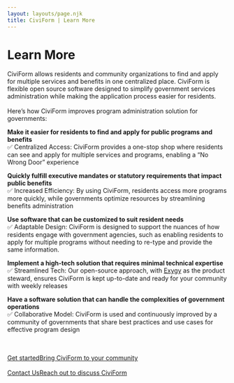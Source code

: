 ```yaml
---
layout: layouts/page.njk
title: CiviForm | Learn More
---
```


# Learn More

CiviForm allows residents and community organizations to find and apply for multiple services and benefits in one centralized place. CiviForm is flexible open source software designed to simplify government services administration while making the application process easier for residents. 
<br>
<br>
Here’s how CiviForm improves program administration solution for governments:

**Make it easier for residents to find and apply for public programs and benefits**   
✅ Centralized Access: CiviForm provides a one-stop shop where residents can see and apply for multiple services and programs, enabling a “No Wrong Door” experience

**Quickly fulfill executive mandates or statutory requirements that impact public benefits**  
✅ Increased Efficiency: By using CiviForm, residents access more programs more quickly, while governments optimize resources by streamlining benefits administration

**Use software that can be customized to suit resident needs**  
✅ Adaptable Design: CiviForm is designed to support the nuances of how residents engage with government agencies, such as enabling residents to apply for multiple programs without needing to re-type and provide the same information.

**Implement a high-tech solution that requires minimal technical expertise**  
✅ Streamlined Tech: Our open-source approach, with [Exygy](https://www.exygy.com/) as the product steward, ensures CiviForm is kept up-to-date and ready for your community with weekly releases

**Have a software solution that can handle the complexities of government operations**  
✅ Collaborative Model: CiviForm is used and continuously improved by a community of governments that share best practices and use cases for effective program design
<p>
<br>
<br>
<a href="/getstarted" class="btn-action-primary m-t-1"><span class="btn-action-title">Get started</span><span class="btn-action-text">Bring CiviForm to your community</span></a>
<br>
<br>
<a href="/contact" class="btn-action-primary m-t-1"><span class="btn-action-title">Contact Us</span><span class="btn-action-text">Reach out to discuss CiviForm</span></a>

